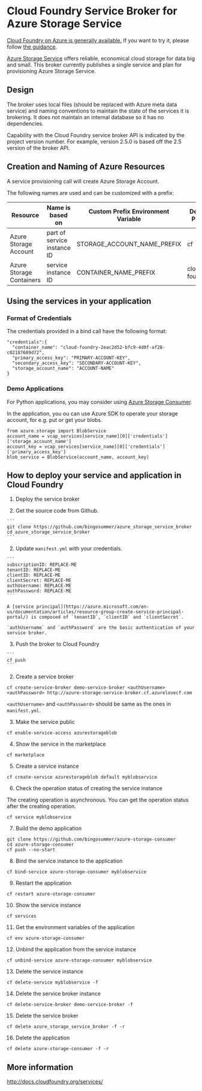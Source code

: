 # Cloud Foundry Service Broker for Azure Storage Service

[Cloud Foundry on Azure is generally available.](https://azure.microsoft.com/en-us/blog/general-availability-of-cloud-foundry-and-preview-access-of-pivotal-cloud-foundry/) If you want to try it, please follow [the guidance](https://github.com/cloudfoundry-incubator/bosh-azure-cpi-release/blob/master/docs/guidance.md).

[Azure Storage Service](https://azure.microsoft.com/en-us/services/storage/) offers reliable, economical cloud storage for data big and small. This broker currently publishes a single service and plan for provisioning Azure Storage Service.

## Design

The broker uses local files (should be replaced with Azure meta data service) and naming conventions to maintain the state of the services it is brokering. It does not maintain an internal database so it has no dependencies.

Capability with the Cloud Foundry service broker API is indicated by the project version number. For example, version 2.5.0 is based off the 2.5 version of the broker API.

## Creation and Naming of Azure Resources

A service provisioning call will create Azure Storage Account.

The following names are used and can be customized with a prefix:

Resource         | Name is based on     | Custom Prefix Environment Variable  | Default Prefix    | Example Name  
-----------------|----------------------|-------------------------------------|-------------------|---------------
Azure Storage Account | part of service instance ID | STORAGE_ACCOUNT_NAME_PREFIX | cf | cf2eac2d52bfc94d0faf28c0
Azure Storage Containers | service instance ID | CONTAINER_NAME_PREFIX | cloud-foundry- | cloud-foundry-2eac2d52-bfc9-4d0f-af28-c02187689d72

## Using the services in your application

### Format of Credentials

The credentials provided in a bind call have the following format:

```
"credentials":{
  "container_name": "cloud-foundry-2eac2d52-bfc9-4d0f-af28-c02187689d72",
  "primary_access_key": "PRIMARY-ACCOUNT-KEY",
  "secondary_access_key": "SECONDARY-ACCOUNT-KEY",
  "storage_account_name": "ACCOUNT-NAME"
}
```

### Demo Applications

For Python applications, you may consider using [Azure Storage Consumer](https://github.com/bingosummer/azure-storage-consumer).

In the application, you ou can use Azure SDK to operate your storage account, for e.g. put or get your blobs.

```
from azure.storage import BlobService
account_name = vcap_services[service_name][0]['credentials']['storage_account_name']
account_key = vcap_services[service_name][0]['credentials']['primary_access_key']
blob_service = BlobService(account_name, account_key)
```

## How to deploy your service and application in Cloud Foundry

1. Deploy the service broker

  1. Get the source code from Github.

    ```
    git clone https://github.com/bingosummer/azure_storage_service_broker
    cd azure_storage_service_broker
    ```

  2. Update `manifest.yml` with your credentials.

    ```
    subscriptionID: REPLACE-ME
    tenantID: REPLACE-ME
    clientID: REPLACE-ME
    clientSecret: REPLACE-ME
    authUsername: REPLACE-ME
    authPassword: REPLACE-ME
    ```

    A [service principal](https://azure.microsoft.com/en-us/documentation/articles/resource-group-create-service-principal-portal/) is composed of `tenantID`, `clientID` and `clientSecret`.

    `authUsername` and `authPassword` are the basic authentication of your service broker.

  3. Push the broker to Cloud Foundry

    ```
    cf push
    ```

2. Create a service broker

  ```
  cf create-service-broker demo-service-broker <authUsername> <authPassword> http://azure-storage-service-broker.cf.azurelovecf.com
  ```

  `<authUsername>` and `<authPassword>` should be same as the ones in `manifest.yml`.

3. Make the service public

  ```
  cf enable-service-access azurestorageblob
  ```

4. Show the service in the marketplace 

  ```
  cf marketplace
  ```

5. Create a service instance

  ```
  cf create-service azurestorageblob default myblobservice
  ```

6. Check the operation status of creating the service instance

  The creating operation is asynchronous. You can get the operation status after the creating operation.

  ```
  cf service myblobservice
  ```

7. Build the demo application

  ```
  git clone https://github.com/bingosummer/azure-storage-consumer
  cd azure-storage-consumer
  cf push --no-start
  ```

8. Bind the service instance to the application

  ```
  cf bind-service azure-storage-consumer myblobservice
  ```

9. Restart the application

  ```
  cf restart azure-storage-consumer
  ```

10. Show the service instance

  ```
  cf services
  ```

11. Get the environment variables of the application

  ```
  cf env azure-storage-consumer
  ```

12. Unbind the application from the service instance

  ```
  cf unbind-service azure-storage-consumer myblobservice
  ```

13. Delete the service instance

  ```
  cf delete-service myblobservice -f
  ```

14. Delete the service broker instance

  ```
  cf delete-service-broker demo-service-broker -f
  ```

15. Delete the service broker

  ```
  cf delete azure_storage_service_broker -f -r
  ```

16. Delete the application

  ```
  cf delete azure-storage-consumer -f -r
  ```

## More information

http://docs.cloudfoundry.org/services/
